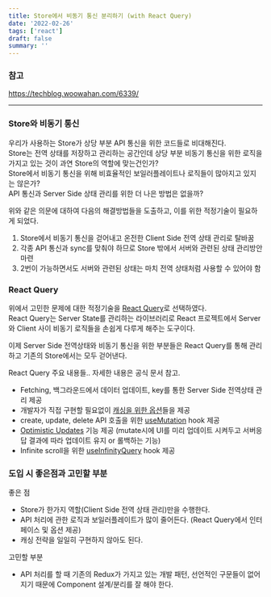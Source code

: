 ```yaml
---
title: Store에서 비동기 통신 분리하기 (with React Query)
date: '2022-02-26'
tags: ['react']
draft: false
summary: ''
---
```


### 참고

https://techblog.woowahan.com/6339/

---

### Store와 비동기 통신

우리가 사용하는 Store가 상당 부분 API 통신을 위한 코드들로 비대해진다. <br />
Store는 전역 상태를 저장하고 관리하는 공간인데 상당 부분 비동기 통신을 위한 로직을 가지고 있는 것이 과연 Store의 역할에 맞는건인가? <br />
Store에서 비동기 통신을 위해 비효율적인 보일러플레이트나 로직들이 많아지고 있지는 않은가? <br />
API 통신과 Server Side 상태 관리를 위한 더 나은 방법은 없을까? <br />

위와 같은 의문에 대하여 다음의 해결방법들을 도출하고, 이를 위한 적정기술이 필요하게 되었다.

1. Store에서 비동기 통신을 걷어내고 온전한 Client Side 전역 상태 관리로 탈바꿈
2. 각종 API 통신과 sync를 맞춰야 하므로 Store 밖에서 서버와 관련된 상태 관리방안 마련
3. 2번이 가능하면서도 서버와 관련된 상태는 마치 전역 상태처럼 사용할 수 있어야 함

### React Query

위에서 고민한 문제에 대한 적정기술을 [React Query](https://react-query.tanstack.com/overview)로 선택하였다. <br />
React Query는 Server State를 관리하는 라이브러리로 React 프로젝트에서 Server와 Client 사이 비동기 로직들을 손쉽게 다루게 해주는 도구이다. <br />

이제 Server Side 전역상태와 비동기 통신을 위한 부분들은 React Query를 통해 관리하고 기존의 Store에서는 모두 걷어낸다. <br />

React Query 주요 내용들.. 자세한 내용은 공식 문서 참고.

- Fetching, 백그라운드에서 데이터 업데이트, key를 통한 Server Side 전역상태 관리 제공
- 개발자가 직접 구현할 필요없이 [캐싱을 위한 옵션](https://react-query.tanstack.com/guides/caching#_top)들을 제공
- create, update, delete API 호출을 위한 [useMutation](https://react-query.tanstack.com/guides/mutations) hook 제공
- [Optimistic Updates](https://react-query.tanstack.com/guides/optimistic-updates#_top) 기능 제공 (mutate시에 UI를 미리 업데이트 시켜두고 서버응답 결과에 따라 업데이트 유지 or 롤백하는 기능)
- Infinite scroll을 위한 [useInfinityQuery](https://react-query.tanstack.com/reference/useInfiniteQuery) hook 제공

### 도입 시 좋은점과 고민할 부분

좋은 점

- Store가 한가지 역할(Client Side 전역 상태 관리)만을 수행한다.
- API 처리에 관한 로직과 보일러플레이트가 많이 줄어든다. (React Query에서 인터페이스 및 옵션 제공)
- 캐싱 전략을 일일히 구현하지 않아도 된다.

고민할 부분

- API 처리를 할 때 기존의 Redux가 가지고 있는 개발 패턴, 선언적인 구문들이 없어지기 때문에 Component 설계/분리를 잘 해야 한다.
